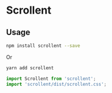 # Scrollent

## Usage

``` bash
npm install scrollent --save
```
Or
``` bash
yarn add scrollent
```

``` js
import Scrollent from 'scrollent';
import 'scrollent/dist/scrollent.css';
```